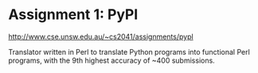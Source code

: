 # Assignment 1: PyPl
http://www.cse.unsw.edu.au/~cs2041/assignments/pypl

Translator written in Perl to translate Python programs into functional Perl programs, with the 9th highest accuracy of ~400 submissions.
